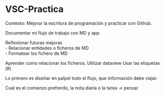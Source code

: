 # VSC-Practica

Contexto:
    Mejorar la escritura de programación y practicar con Github.

Documentar mi flujo de trabajo con MD y app

Reflexionar futuras mejoras <br>
    - Relacionar entidades o ficheros de MD <br>
    - Formatear los fichero de MD <br>



Aprender como relacionar los ficheros.
Utilizar dataview
Usar las etiquetas (#)

Lo primero es diseñar en palpel todo el flujo, que información debe viajar.

Cual es el comienzo prefrerdo, la nota diaria o la tarea -> pensar

